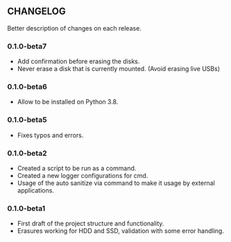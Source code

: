 ## CHANGELOG

Better description of changes on each release.

### 0.1.0-beta7

- Add confirmation before erasing the disks.
- Never erase a disk that is currently mounted. (Avoid erasing live USBs)

### 0.1.0-beta6

- Allow to be installed on Python 3.8.

### 0.1.0-beta5

- Fixes typos and errors.

### 0.1.0-beta2

- Created a script to be run as a command.
- Created a new logger configurations for cmd.
- Usage of the auto sanitize via command to make it usage by external applications.

### 0.1.0-beta1

- First draft of the project structure and functionality.
- Erasures working for HDD and SSD, validation with some error handling.